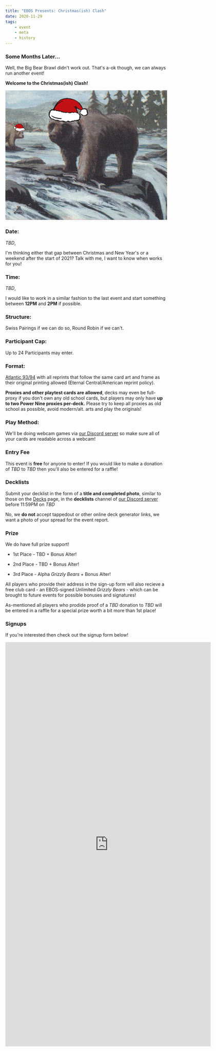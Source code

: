 ```yaml
---
title: "EBOS Presents: Christmas(ish) Clash"
date: 2020-11-29
tags:
    - event
    - meta
    - history
---
```


### Some Months Later...

Well, the Big Bear Brawl didn't work out. That's a-ok though, we can always run another event! 

**Welcome to the Christmas(ish) Clash!**

![TFC](/assets/images/christmasclash.png)

### Date:
*TBD*, 

I'm thinking either that gap between Christmas and New Year's or a weekend after the start of 2021? Talk with me, I want to know when works for you!

### Time:
*TBD*, 

I would like to work in a similar fashion to the last event and start something between **12PM** and **2PM** if possible.

### Structure:
Swiss Pairings if we can do so, Round Robin if we can't.

### Participant Cap:
Up to 24 Participants may enter.

### Format:
[Atlantic 93/94](https://sentineloldschoolmtg.com/atlantic-93-94/) with all reprints that follow the same card art and frame as their original printing allowed (Eternal Central/American reprint policy).

**Proxies and other playtest cards are allowed**, decks may even be full-proxy if you don't own any old school cards, but players may only have **up to two Power Nine proxies per-deck.** Please try to keep all proxies as old school as possible, avoid modern/alt. arts and play the originals!

### Play Method:
We'll be doing webcam games via [our Discord server](https://discord.gg/fDdeJj5) so make sure all of your cards are readable across a webcam!

### Entry Fee
This event is **free** for anyone to enter! If you would like to make a donation of *TBD* to *TBD* then you'll also be entered for a raffle!

### Decklists
Submit your decklist in the form of a **title and completed photo**, similar to those on the [Decks](/decks/) page, in the **decklists** channel of [our Discord server](https://discord.gg/fDdeJj5) before 11:59PM on *TBD* 

No, we **do not** accept tappedout or other online deck generator links, we want a photo of your spread for the event report.

### Prize
We do have full prize support!

* 1st Place - TBD + Bonus Alter!

* 2nd Place - TBD + Bonus Alter!

* 3rd Place - Alpha *Grizzly Bears* + Bonus Alter!

All players who provide their address in the sign-up form will also recieve a free club card - an EBOS-signed Unlimited *Grizzly Bears* - which can be brought to future events for possible bonuses and signatures!

As-mentioned all players who prodide proof of a *TBD* donation to *TBD* will be entered in a raffle for a special prize worth a bit more than 1st place!

### Signups
If you're interested then check out the signup form below!

<iframe src="https://docs.google.com/forms/d/e/1FAIpQLSfst0e__e1PCDKHC6ld8-qu1Eq0MaYuRF_CRU2Dl3qKCVkh9A/viewform?embedded=true" width="640" height="1258" frameborder="0" marginheight="0" marginwidth="0">Loading…</iframe>
